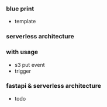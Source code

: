 ### blue print
- template

### serverless architecture

### with usage
- s3 put event 
- trigger 

### fastapi & serverless architecture
- todo